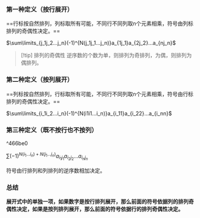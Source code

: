 ### 第一种定义（按行展开）

==行标按自然排列，列标取所有可能，不同行不同列取n个元素相乘，符号由列标排列的奇偶性决定。==

$\sum\limits_{j_1j_2...j_n}(-1)^{N(j_1j_1...j_n)}a_{1j_1}a_{2j_2}...a_{nj_n}$

>[!tip] 排列的奇偶性
> 逆序数的个数为单，则排列为奇排列，为偶，则排列为偶排列。

### 第二种定义（按列展开）

==列标按自然排列，行标取所有可能，不同行不同列取n个元素相乘，符号由行标排列的奇偶性决定。==

$\sum\limits_{i_1i_2...i_n}(-1)^{N(i1i1...i_n)}a_{i_11}a_{i_22}...a_{i_nn}$

### 第三种定义（既不按行也不按列）

^466be0

$\sum(-1)^{N(i_1...i_n)+N(j_1...j_n)}a_{i_1j_1}a_{i_2j_2}...a_{i_nj_n}$

符号由行排列和列排列的逆序数相加决定。

### 总结

**展开式中的单独一项，如果数字是按行排列展开，那么前面的符号依据列的排列奇偶性决定，如果是按列排列展开，那么前面的符号依据行的排列奇偶性决定。**